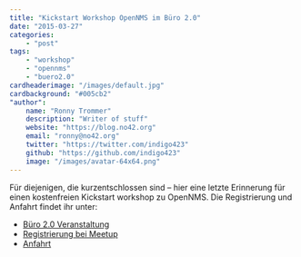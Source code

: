 ```yaml
---
title: "Kickstart Workshop OpenNMS im Büro 2.0"
date: "2015-03-27"
categories:
    - "post"
tags:
    - "workshop"
    - "opennms"
    - "buero2.0"
cardheaderimage: "/images/default.jpg"
cardbackground: "#005cb2"
"author":
    name: "Ronny Trommer"
    description: "Writer of stuff"
    website: "https://blog.no42.org"
    email: "ronny@no42.org"
    twitter: "https://twitter.com/indigo423"
    github: "https://github.com/indigo423"
    image: "/images/avatar-64x64.png"
---
```


Für diejenigen, die kurzentschlossen sind – hier eine letzte Erinnerung für einen kostenfreien Kickstart workshop zu OpenNMS.
Die Registrierung und Anfahrt findet ihr unter:

* [Büro 2.0 Veranstaltung](https://www.buero20.org/veranstaltungen/)
* [Registrierung bei Meetup](http://www.meetup.com/b20_knowledge_space/)
* [Anfahrt](https://www.buero20.org/anfahrt/)
